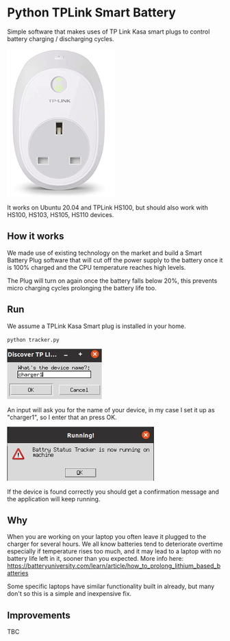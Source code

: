 # Python TPLink Smart Battery
Simple software that makes uses of TP Link Kasa smart plugs to control battery charging / discharging cycles.

![Image 1](images/hs100.png)

It works on Ubuntu 20.04 and TPLink HS100, but should also work with HS100, HS103, HS105, HS110 devices.


## How it works
We made use of existing technology on the market and build a Smart Battery Plug software that 
will cut off the power supply to the battery once it is 100% charged and the CPU temperature reaches high levels.

The Plug will turn on again once the battery falls below 20%, this prevents micro charging cycles prolonging the battery life too.

## Run
We assume a TPLink Kasa Smart plug is installed in your home.

`python tracker.py`

![Image 2](images/input1.png)

An input will ask you for the name of your device, in my case I set it up as "charger1", so I enter that an press OK.

![Image 3](images/confirmation.png)

If the device is found correctly you should get a confirmation message and the application will keep running.

## Why
When you are working on your laptop you often leave it plugged to the charger for several hours.
We all know batteries tend to deteriorate overtime especially if temperature rises too much, and it may lead to a laptop with no battery life left in it, sooner than you expected. More info here: https://batteryuniversity.com/learn/article/how_to_prolong_lithium_based_batteries


Some specific laptops have similar functionality built in already, but many don't so this is a simple and inexpensive fix.


## Improvements
TBC